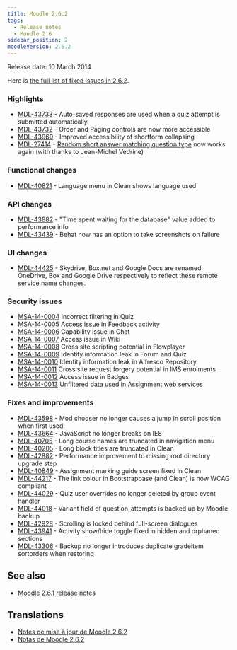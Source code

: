 ```yaml
---
title: Moodle 2.6.2
tags:
  - Release notes
  - Moodle 2.6
sidebar_position: 2
moodleVersion: 2.6.2
---
```

Release date: 10 March 2014

Here is [the full list of fixed issues in 2.6.2](https://tracker.moodle.org/secure/IssueNavigator!executeAdvanced.jspa?jqlQuery=project+%3D+mdl+AND+resolution+%3D+fixed+AND+fixVersion+in+%28%222.6.2%22%29+ORDER+BY+priority+DESC&runQuery=true&clear=true).

### Highlights

- [MDL-43733](https://tracker.moodle.org/browse/MDL-43733) - Auto-saved responses are used when a quiz attempt is submitted automatically
- [MDL-43732](https://tracker.moodle.org/browse/MDL-43732) - Order and Paging controls are now more accessible
- [MDL-43969](https://tracker.moodle.org/browse/MDL-43969) - Improved accessibility of shortform collapsing
- [MDL-27414](https://tracker.moodle.org/browse/MDL-27414) - [Random short answer matching question type](https://docs.moodle.org/26/en/Random_Short-Answer_Matching_question_type) now works again (with thanks to Jean-Michel Védrine)

### Functional changes

- [MDL-40821](https://tracker.moodle.org/browse/MDL-40821) - Language menu in Clean shows language used

### API changes

- [MDL-43882](https://tracker.moodle.org/browse/MDL-43882) - "Time spent waiting for the database" value added to performance info
- [MDL-43439](https://tracker.moodle.org/browse/MDL-43439) - Behat now has an option to take screenshots on failure

### UI changes

- [MDL-44425](https://tracker.moodle.org/browse/MDL-44425) - Skydrive, Box.net and Google Docs are renamed OneDrive, Box and Google Drive respectively to reflect these remote service name changes.

### Security issues

- [MSA-14-0004](https://moodle.org/mod/forum/discuss.php?d=256416) Incorrect filtering in Quiz
- [MSA-14-0005](https://moodle.org/mod/forum/discuss.php?d=256417) Access issue in Feedback activity
- [MSA-14-0006](https://moodle.org/mod/forum/discuss.php?d=256418) Capability issue in Chat
- [MSA-14-0007](https://moodle.org/mod/forum/discuss.php?d=256419) Access issue in Wiki
- [MSA-14-0008](https://moodle.org/mod/forum/discuss.php?d=256420) Cross site scripting potential in Flowplayer
- [MSA-14-0009](https://moodle.org/mod/forum/discuss.php?d=256421) Identity information leak in Forum and Quiz
- [MSA-14-0010](https://moodle.org/mod/forum/discuss.php?d=256422) Identity information leak in Alfresco Repository
- [MSA-14-0011](https://moodle.org/mod/forum/discuss.php?d=256423) Cross site request forgery potential in IMS enrolments
- [MSA-14-0012](https://moodle.org/mod/forum/discuss.php?d=256424) Access issue in Badges
- [MSA-14-0013](https://moodle.org/mod/forum/discuss.php?d=256425) Unfiltered data used in Assignment web services

### Fixes and improvements

- [MDL-43598](https://tracker.moodle.org/browse/MDL-43598) - Mod chooser no longer causes a jump in scroll position when first used.
- [MDL-43664](https://tracker.moodle.org/browse/MDL-43664) - JavaScript no longer breaks on IE8
- [MDL-40705](https://tracker.moodle.org/browse/MDL-40705) - Long course names are truncated in navigation menu
- [MDL-40205](https://tracker.moodle.org/browse/MDL-40205) - Long block titles are truncated in Clean
- [MDL-42882](https://tracker.moodle.org/browse/MDL-42882) - Performance improvement to missing root directory upgrade step
- [MDL-40849](https://tracker.moodle.org/browse/MDL-40849) - Assignment marking guide screen fixed in Clean
- [MDL-44217](https://tracker.moodle.org/browse/MDL-44217) - The link colour in Bootstrapbase (and Clean) is now WCAG compliant
- [MDL-44029](https://tracker.moodle.org/browse/MDL-44029) - Quiz user overrides no longer deleted by group event handler
- [MDL-44018](https://tracker.moodle.org/browse/MDL-44018) - Variant field of question_attempts is backed up by Moodle backup
- [MDL-42928](https://tracker.moodle.org/browse/MDL-42928) - Scrolling is locked behind full-screen dialogues
- [MDL-43941](https://tracker.moodle.org/browse/MDL-43941) - Activity show/hide toggle fixed in hidden and orphaned sections
- [MDL-43306](https://tracker.moodle.org/browse/MDL-43306) - Backup no longer introduces duplicate gradeitem sortorders when restoring

## See also

- [Moodle 2.6.1 release notes](/general/releases/2.6/2.6.1)

## Translations

- [Notes de mise à jour de Moodle 2.6.2](https://docs.moodle.org/fr/Notes_de_mise_à_jour_de_Moodle_2.6.2)
- [Notas de Moodle 2.6.2](https://docs.moodle.org/es/Notas_de_Moodle_2.6.2)
